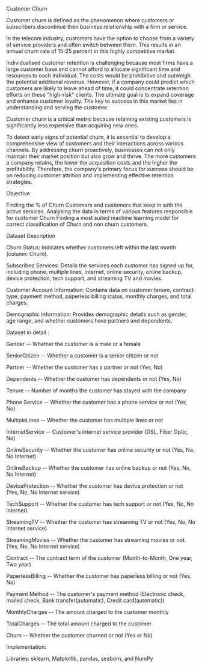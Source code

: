 Customer Churn

Customer churn is defined as the phenomenon where customers or subscribers discontinue their business relationship with a firm or service.

In the telecom industry, customers have the option to choose from a variety of service providers and often switch between them. This results in an annual churn rate of 15-25 percent in this highly competitive market.

Individualised customer retention is challenging because most firms have a large customer base and cannot afford to allocate significant time and resources to each individual. The costs would be prohibitive and outweigh the potential additional revenue. However, if a company could predict which customers are likely to leave ahead of time, it could concentrate retention efforts on these "high-risk" clients. The ultimate goal is to expand coverage and enhance customer loyalty. The key to success in this market lies in understanding and serving the customer.

Customer churn is a critical metric because retaining existing customers is significantly less expensive than acquiring new ones.

To detect early signs of potential churn, it is essential to develop a comprehensive view of customers and their interactions across various channels. By addressing churn proactively, businesses can not only maintain their market position but also grow and thrive. The more customers a company retains, the lower the acquisition costs and the higher the profitability. Therefore, the company's primary focus for success should be on reducing customer attrition and implementing effective retention strategies.

Objective

Finding the % of Churn Customers and customers that keep in with the active services.
Analysing the data in terms of various features responsible for customer Churn
Finding a most suited machine learning model for correct classification of Churn and non churn customers.

Dataset Description

Churn Status: Indicates whether customers left within the last month (column: Churn).

Subscribed Services: Details the services each customer has signed up for, including phone, multiple lines, internet, online security, online backup, device protection, tech support, and streaming TV and movies.

Customer Account Information: Contains data on customer tenure, contract type, payment method, paperless billing status, monthly charges, and total charges.

Demographic Information: Provides demographic details such as gender, age range, and whether customers have partners and dependents.

Dataset in detail :

Gender -- Whether the customer is a male or a female

SeniorCitizen -- Whether a customer is a senior citizen or not

Partner -- Whether the customer has a partner or not (Yes, No)

Dependents -- Whether the customer has dependents or not (Yes, No)

Tenure -- Number of months the customer has stayed with the company

Phone Service -- Whether the customer has a phone service or not (Yes, No)

MultipleLines -- Whether the customer has multiple lines or not

InternetService -- Customer's internet service provider (DSL, Fiber Optic, No)

OnlineSecurity -- Whether the customer has online security or not (Yes, No, No Internet)

OnlineBackup -- Whether the customer has online backup or not (Yes, No, No Internet)

DeviceProtection -- Whether the customer has device protection or not (Yes, No, No internet service)

TechSupport -- Whether the customer has tech support or not (Yes, No, No internet)

StreamingTV -- Whether the customer has streaming TV or not (Yes, No, No internet service)

StreamingMovies -- Whether the customer has streaming movies or not (Yes, No, No Internet service)

Contract -- The contract term of the customer (Month-to-Month, One year, Two year)

PaperlessBilling -- Whether the customer has paperless billing or not (Yes, No)

Payment Method -- The customer's payment method (Electronic check, mailed check, Bank transfer(automatic), Credit card(automatic))

MonthlyCharges -- The amount charged to the customer monthly

TotalCharges -- The total amount charged to the customer

Churn -- Whether the customer churned or not (Yes or No)

Implementation:

Libraries: sklearn, Matplotlib, pandas, seaborn, and NumPy

